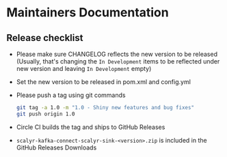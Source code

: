 # Maintainers Documentation

## Release checklist

* Please make sure CHANGELOG reflects the new version to be released
  (Usually, that's changing the `In Development` items to be reflected under
   new version and leaving `In Development` empty)
* Set the new version to be released in pom.xml and config.yml
* Please push a tag using git commands

    ```bash
    git tag -a 1.0 -m "1.0 - Shiny new features and bug fixes"
    git push origin 1.0
    ```

* Circle CI builds the tag and ships to GitHub Releases
* `scalyr-kafka-connect-scalyr-sink-<version>.zip` is included in the GitHub Releases Downloads
